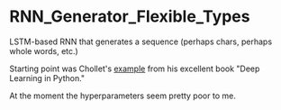 # RNN_Generator_Flexible_Types

LSTM-based RNN that generates a sequence (perhaps chars, perhaps whole words, etc.)

Starting point was Chollet's [example](https://github.com/fchollet/deep-learning-with-python-notebooks/blob/master/8.1-text-generation-with-lstm.ipynb) from his excellent book "Deep Learning in Python." 

At the moment the hyperparameters seem pretty poor to me. 

